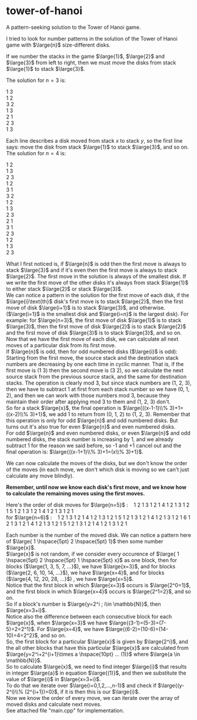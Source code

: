 # tower-of-hanoi
A pattern-seeking solution to the Tower of Hanoi game.

I tried to look for number patterns in the solution of the Tower of Hanoi game with $\large{n}$ size-different disks.

If we number the stacks in the game $\large{1}$, $\large{2}$ and $\large{3}$ from left to right, then we must move the disks from stack $\large{1}$ to stack $\large{3}$.

The solution for $n=3$ is:

1 3  
1 2  
3 2  
1 3  
2 1  
2 3  
1 3  

Each line describes a disk moved from stack $x$ to stack $y$, so the first line says: move the disk from stack $\large{1}$ to stack $\large{3}$, and so on.  
The solution for $n=4$ is:    

1 2  
1 3  
2 3  
1 2  
3 1  
3 2  
1 2  
1 3  
2 3  
2 1   
3 1  
2 3  
1 2  
1 3  
2 3  

What I first noticed is, if $\large{n}$ is odd then the first move is always to stack $\large{3}$ and if it's even then the first move is always to stack $\large{2}$. The first
move in the solution is always of the smallest disk. If we write the first move of the other disks it's always from stack $\large{1}$ to either stack $\large{2}$ or stack $\large{3}$.  
We can notice a pattern in the solution for the first move of each disk, if the $\large{i}\text{th}$ disk's first move is to stack $\large{2}$, 
then the first move of disk $\large{i+1}$ is to stack $\large{3}$, and otherwise. ($\large{i=1}$ is the smallest disk and $\large{i=n}$ is the largest disk).
For example: for $\large{n=3}$, the first move of disk $\large{1}$ is to stack $\large{3}$, then the first move of disk $\large{2}$ is to stack $\large{2}$ and the first move of 
disk $\large{3}$ is to stack $\large{3}$, and so on.  
Now that we have the first move of each disk, we can calculate all next moves of a particular disk from its first move.  
If $\large{n}$ is odd, then for odd numbered disks ($\large{i}$ is odd): Starting from the first move, the source stack and the destination stack numbers are decreasing by one
each time in cyclic manner. That is, if the first move is (1 3) then the second move is (3 2), so we calculate the next source stack from the previous source stack, and the same for
destination stacks. The operation is clearly mod 3, but since stack numbers are (1, 2, 3), then we have to subtract 1 at first from each stack number so we have (0, 1, 2),
and then we can work with those numbers mod 3, because they maintain their order after applying mod 3 to them and (1, 2, 3) don't.  
So for a stack $\large{x}$, the final operation is $\large{((x-1-1)\\% 3)+1=((x-2)\\% 3)+1}$, we add 1 to return from (0, 1, 2) to (1, 2, 3).
Remember that this operation is only for odd $\large{n}$ and odd numbered disks. But turns out it's also true for even $\large{n}$ and even numbered disks.  
For odd $\large{n}$ and even numbered disks, or even $\large{n}$ and odd numbered disks, the stack number is increasing by 1, and we already subtract 1 for the reason we said
before, so -1 and +1 cancel out and the final operation is: $\large{((x-1+1)\\% 3)+1=(x\\% 3)+1}$.  

We can now calculate the moves of the disks, but we don't know the order of the moves (in each move, we don't which disk is moving so we can't just calculate any move blindly).  

**Remember, until now we know each disk's first move, and we know how to calculate the remaining moves using the first moves.**  

Here's the order of disk moves for $\large{n=5}$ :  $\hspace{5pt}$    1 2 1 3 1 2 1 4 1 2 1 3 1 2 1 5 1 2 1 3 1 2 1 4 1 2 1 3 1 2 1  
for $\large{n=6}$ :   $\hspace{5pt}$     1 2 1 3 1 2 1 4 1 2 1 3 1 2 1 5 1 2 1 3 1 2 1 4 1 2 1 3 1 2 1 6 1 2 1 3 1 2 1 4 1 2 1 3 1 2 1 5 1 2 1 3 1 2 1 4 1 2 1 3 1 2 1  

Each number is the number of the moved disk. We can notice a pattern here of $\large{ 1 \hspace{5pt} 2 \hspace{5pt} 1}$ 
then some number $\large{x}$.  
$\large{x}$ is not random, if we consider every occurence of $\large{ 1 \hspace{5pt} 2 \hspace{5pt} 1 \hspace{5pt} x}$ as one block,
then for blocks ($\large{1, 3, 5, 7, ...}$), we have $\large{x=3}$, and for blocks ($\large{2, 6, 10, 14, ...}$), we have $\large{x=4}$, and for blocks ($\large{4, 12, 20, 28, ...}$)
, we have $\large{x=5}$.  
Notice that the first block in which $\large{x=3}$ occurs is $\large{2^0=1}$, and the first block in which $\large{x=4}$ occurs is $\large{2^1=2}$, and so on.  
So if a block's number is $\large{y=2^i ; i\in \mathbb{N}}$, then $\large{x=3+i}$.  
Notice also the difference between each consecutive block for each $\large{x}$, when $\large{x=3}$ we have $\large{(3-1)=(5-3)=(7-5)=2=2^1}$. For $\large{x=4}$, we have
$\large{(6-2)=(10-6)=(14-10)=4=2^2}$, and so on.  
So, the first block for a particular $\large{x}$ is given by $\large{2^i}$, and the all other blocks that have this particular $\large{x}$ are
calculated from $\large{y=2^i+2^{i+1}\times a \hspace{10pt} ... (1)}$ where $\large{a \in \mathbb{N}}$.  
So to calculate $\large{x}$, we need to find integer $\large{i}$ that results in integer $\large{a}$ in equation $\large{(1)}$, and then we substitute the value of $\large{i}$
in $\large{x=3+i}$.  
To do that we iterate over $\large{i=0,1,2,...,n-1}$ and check if $\large{(y-2^i)\\% (2^{i+1})=0}$, if it is then this is our $\large{i}$.  
Now we know the order of every move, we can iterate over the array of moved disks and calculate next moves.  
See attached file "main.cpp" for implementation.  
